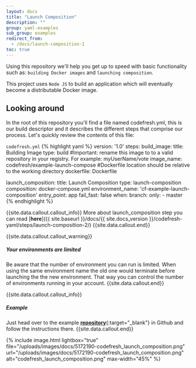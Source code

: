 ```yaml
---
layout: docs
title: "Launch Composition"
description: ""
group: yaml-examples
sub_group: examples
redirect_from:
  - /docs/launch-composition-1
toc: true
---
```

Using this repository we'll help you get up to speed with basic functionality such as: `building Docker images` and `launching composition`.

This project uses `Node JS` to build an application which will eventually become a distributable Docker image. 

## Looking around
In the root of this repository you'll find a file named codefresh.yml, this is our build descriptor and it describes the different steps that comprise our process. Let's quickly review the contents of this file:

  `codefresh.yml`
{% highlight yaml %}
version: '1.0'
steps:
  build_image:
    title: Building Image
    type: build
    #Important: rename this image to to a valid repository in your registry. For example: myUserName/vote
    image_name: codefresh/example-launch-compose
    #Dockerfile location should be relative to the working directory
    dockerfile: Dockerfile

  launch_composition:
    title: Launch Composition
    type: launch-composition
    composition: docker-compose.yml
    environment_name: 'cf-example-launch-composition'
    entry_point: app
    fail_fast: false
    when:
      branch:
        only:
          - master
{% endhighlight %}

{{site.data.callout.callout_info}}
More about launch_composition step you can read [**here**]({{ site.baseurl }}/docs/{{ site.docs_version }}/codefresh-yaml/steps/launch-composition-2/) 
{{site.data.callout.end}}

{{site.data.callout.callout_warning}}
##### Your environments are limited 
Be aware that the number of environment you can run is limited. When using the same environment name the old one would terminate before launching the the new environment. That way you can control the number of environments running in your account. 
{{site.data.callout.end}}

{{site.data.callout.callout_info}}
##### Example

Just head over to the example [**repository**](https://github.com/codefreshdemo/cf-example-launch-composition){:target="_blank"} in Github and follow the instructions there.
{{site.data.callout.end}}

{% include image.html lightbox="true" file="/uploads/images/docs/5172190-codefresh_launch_composition.png" url="/uploads/images/docs/5172190-codefresh_launch_composition.png" alt="codefresh_launch_composition.png" max-width="45%" %}
